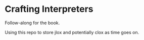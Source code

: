 # Crafting Interpreters
Follow-along for the book.

Using this repo to store jlox and potentially clox as time goes on.
